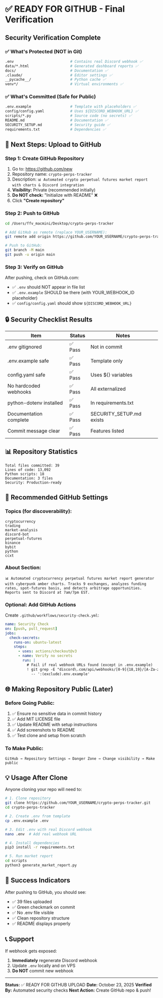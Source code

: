 # ✅ READY FOR GITHUB - Final Verification

## Security Verification Complete

### ✅ What's Protected (NOT in Git)
```bash
.env                          # Contains real Discord webhook ✅
data/*.html                   # Generated dashboard reports ✅
docs/                         # Documentation ✅
.claude/                      # Editor settings ✅
__pycache__/                  # Python cache ✅
venv*/                        # Virtual environments ✅
```

### ✅ What's Committed (Safe for Public)
```bash
.env.example                  # Template with placeholders ✅
config/config.yaml            # Uses ${DISCORD_WEBHOOK_URL} ✅
scripts/*.py                  # Source code (no secrets) ✅
README.md                     # Documentation ✅
SECURITY_SETUP.md             # Security guide ✅
requirements.txt              # Dependencies ✅
```

## 🚀 Next Steps: Upload to GitHub

### Step 1: Create GitHub Repository
1. Go to: https://github.com/new
2. Repository name: `crypto-perps-tracker`
3. Description: `📊 Automated crypto perpetual futures market report with charts & Discord integration`
4. **Visibility:** Private (recommended initially)
5. **Do NOT check:** "Initialize with README" ❌
6. Click **"Create repository"**

### Step 2: Push to GitHub
```bash
cd /Users/ffv_macmini/Desktop/crypto-perps-tracker

# Add GitHub as remote (replace YOUR_USERNAME):
git remote add origin https://github.com/YOUR_USERNAME/crypto-perps-tracker.git

# Push to GitHub:
git branch -M main
git push -u origin main
```

### Step 3: Verify on GitHub
After pushing, check on GitHub.com:
- ✅ `.env` should NOT appear in file list
- ✅ `.env.example` SHOULD be there (with YOUR_WEBHOOK_ID placeholder)
- ✅ `config/config.yaml` should show `${DISCORD_WEBHOOK_URL}`

## 🔒 Security Checklist Results

| Item | Status | Notes |
|------|--------|-------|
| .env gitignored | ✅ Pass | Not in commit |
| .env.example safe | ✅ Pass | Template only |
| config.yaml safe | ✅ Pass | Uses ${} variables |
| No hardcoded webhooks | ✅ Pass | All externalized |
| python-dotenv installed | ✅ Pass | In requirements.txt |
| Documentation complete | ✅ Pass | SECURITY_SETUP.md exists |
| Commit message clear | ✅ Pass | Features listed |

## 📊 Repository Statistics

```
Total files committed: 39
Lines of code: 13,092
Python scripts: 18
Documentation: 3 files
Security: Production-ready
```

## 🎯 Recommended GitHub Settings

### Topics (for discoverability):
```
cryptocurrency
trading
market-analysis
discord-bot
perpetual-futures
binance
bybit
python
ccxt
```

### About Section:
```
📊 Automated cryptocurrency perpetual futures market report generator
with cyberpunk amber charts. Tracks 9 exchanges, analyzes funding
rates, spot-futures basis, and detects arbitrage opportunities.
Reports sent to Discord at 7am/7pm EST.
```

### Optional: Add GitHub Actions
Create `.github/workflows/security-check.yml`:
```yaml
name: Security Check
on: [push, pull_request]
jobs:
  check-secrets:
    runs-on: ubuntu-latest
    steps:
      - uses: actions/checkout@v3
      - name: Verify no secrets
        run: |
          # Fail if real webhook URLs found (except in .env.example)
          ! git grep -E "discord\.com/api/webhooks/[0-9]{18,19}/[A-Za-z0-9_-]{68}" \
            -- ':(exclude).env.example'
```

## 🌐 Making Repository Public (Later)

### Before Going Public:
1. ✅ Ensure no sensitive data in commit history
2. ✅ Add MIT LICENSE file
3. ✅ Update README with setup instructions
4. ✅ Add screenshots to README
5. ✅ Test clone and setup from scratch

### To Make Public:
```
GitHub → Repository Settings → Danger Zone → Change visibility → Make public
```

## 💡 Usage After Clone

Anyone cloning your repo will need to:
```bash
# 1. Clone repository
git clone https://github.com/YOUR_USERNAME/crypto-perps-tracker.git
cd crypto-perps-tracker

# 2. Create .env from template
cp .env.example .env

# 3. Edit .env with real Discord webhook
nano .env  # Add real webhook URL

# 4. Install dependencies
pip3 install -r requirements.txt

# 5. Run market report
cd scripts
python3 generate_market_report.py
```

## 🎉 Success Indicators

After pushing to GitHub, you should see:
- ✅ 39 files uploaded
- ✅ Green checkmark on commit
- ✅ No .env file visible
- ✅ Clean repository structure
- ✅ README displays properly

## 📞 Support

If webhook gets exposed:
1. **Immediately** regenerate Discord webhook
2. Update `.env` locally and on VPS
3. **Do NOT** commit new webhook

---

**Status:** ✅ READY FOR GITHUB UPLOAD
**Date:** October 23, 2025
**Verified By:** Automated security checks
**Next Action:** Create GitHub repo & push!

